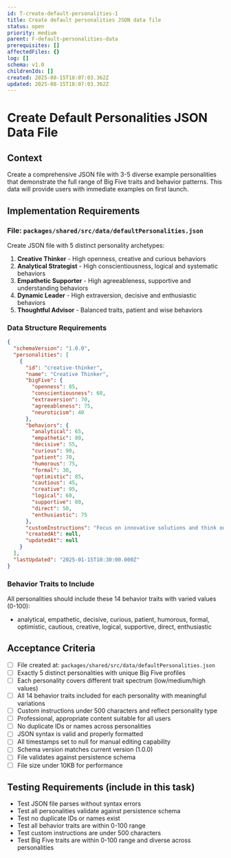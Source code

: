 ```yaml
---
id: T-create-default-personalities-1
title: Create default personalities JSON data file
status: open
priority: medium
parent: F-default-personalities-data
prerequisites: []
affectedFiles: {}
log: []
schema: v1.0
childrenIds: []
created: 2025-08-15T18:07:03.362Z
updated: 2025-08-15T18:07:03.362Z
---
```


# Create Default Personalities JSON Data File

## Context

Create a comprehensive JSON file with 3-5 diverse example personalities that demonstrate the full range of Big Five traits and behavior patterns. This data will provide users with immediate examples on first launch.

## Implementation Requirements

### File: `packages/shared/src/data/defaultPersonalities.json`

Create JSON file with 5 distinct personality archetypes:

1. **Creative Thinker** - High openness, creative and curious behaviors
2. **Analytical Strategist** - High conscientiousness, logical and systematic behaviors
3. **Empathetic Supporter** - High agreeableness, supportive and understanding behaviors
4. **Dynamic Leader** - High extraversion, decisive and enthusiastic behaviors
5. **Thoughtful Advisor** - Balanced traits, patient and wise behaviors

### Data Structure Requirements

```json
{
  "schemaVersion": "1.0.0",
  "personalities": [
    {
      "id": "creative-thinker",
      "name": "Creative Thinker",
      "bigFive": {
        "openness": 85,
        "conscientiousness": 60,
        "extraversion": 70,
        "agreeableness": 75,
        "neuroticism": 40
      },
      "behaviors": {
        "analytical": 65,
        "empathetic": 80,
        "decisive": 55,
        "curious": 90,
        "patient": 70,
        "humorous": 75,
        "formal": 30,
        "optimistic": 85,
        "cautious": 45,
        "creative": 95,
        "logical": 60,
        "supportive": 80,
        "direct": 50,
        "enthusiastic": 75
      },
      "customInstructions": "Focus on innovative solutions and think outside the box",
      "createdAt": null,
      "updatedAt": null
    }
  ],
  "lastUpdated": "2025-01-15T10:30:00.000Z"
}
```

### Behavior Traits to Include

All personalities should include these 14 behavior traits with varied values (0-100):

- analytical, empathetic, decisive, curious, patient, humorous, formal, optimistic, cautious, creative, logical, supportive, direct, enthusiastic

## Acceptance Criteria

- [ ] File created at: `packages/shared/src/data/defaultPersonalities.json`
- [ ] Exactly 5 distinct personalities with unique Big Five profiles
- [ ] Each personality covers different trait spectrum (low/medium/high values)
- [ ] All 14 behavior traits included for each personality with meaningful variations
- [ ] Custom instructions under 500 characters and reflect personality type
- [ ] Professional, appropriate content suitable for all users
- [ ] No duplicate IDs or names across personalities
- [ ] JSON syntax is valid and properly formatted
- [ ] All timestamps set to null for manual editing capability
- [ ] Schema version matches current version (1.0.0)
- [ ] File validates against persistence schema
- [ ] File size under 10KB for performance

## Testing Requirements (include in this task)

- Test JSON file parses without syntax errors
- Test all personalities validate against persistence schema
- Test no duplicate IDs or names exist
- Test all behavior traits are within 0-100 range
- Test custom instructions are under 500 characters
- Test Big Five traits are within 0-100 range and diverse across personalities
